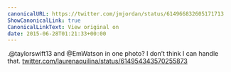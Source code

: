 ```yaml
---
canonicalURL: https://twitter.com/jmjordan/status/614966832605171713
ShowCanonicalLink: true
CanonicalLinkText: View original on
date: 2015-06-28T01:21:33+00:00
---
```

.@taylorswift13 and @EmWatson in one photo? I don’t think I can handle that. [twitter.com/laurenaquilina/status/614954343570255873](https://twitter.com/laurenaquilina/status/614954343570255873)